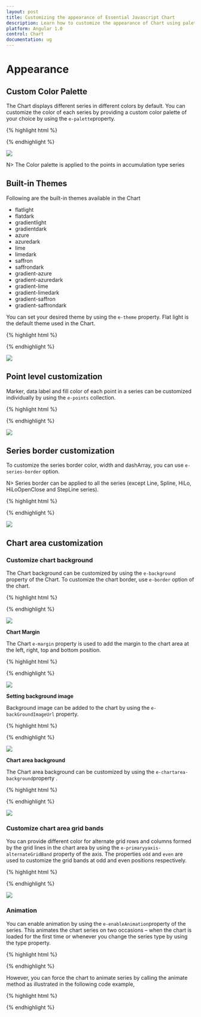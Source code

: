```yaml
---
layout: post
title: Customizing the appearance of Essential Javascript Chart
description: Learn how to customize the appearance of Chart using palettes, themes, color, background and animation. 
platform: Angular 1.0
control: Chart
documentation: ug
---
```


# Appearance

## Custom Color Palette

The Chart displays different series in different colors by default. You can customize the color of each series by providing a custom color palette of your choice by using the `e-palette`property. 

{% highlight html %}

<html xmlns="http://www.w3.org/1999/xhtml" lang="en" ng-app="ChartApp">
    <head>
        <title>Essential Studio for AngularJS: Chart</title>
        <!--CSS and Script file References -->
    </head>
    <body ng-controller="ChartCtrl">
        <div id="container" ej-chart e-palette="palette" >
         </div>
        <script>
                angular.module('ChartApp', ['ejangular'])
                .controller('ChartCtrl', function ($scope) {
                  $scope.palette=[{ "grey", "skyblue", "orange"
                                   }];
                   });
        </script>
    </body>
</html>
    


{% endhighlight %}

![](Appearance_images/Appearance_img1.png)


N> The Color palette is applied to the points in accumulation type series

## Built-in Themes

Following are the built-in themes available in the Chart

* flatlight
* flatdark
* gradientlight
* gradientdark
* azure
* azuredark
* lime
* limedark
* saffron
* saffrondark
* gradient-azure
* gradient-azuredark
* gradient-lime
* gradient-limedark
* gradient-saffron
* gradient-saffrondark


You can set your desired theme by using the `e-theme` property. Flat light is the default theme used in the Chart.

{% highlight html %}

 <html xmlns="http://www.w3.org/1999/xhtml" lang="en" ng-app="ChartApp">
    <head>
        <title>Essential Studio for AngularJS: Chart</title>
        <!--CSS and Script file References -->
    </head>
    <body ng-controller="ChartCtrl">
        <div id="container" ej-chart e-theme="gradientlight" >
         </div>
        <script>
                angular.module('ChartApp', ['ejangular'])
                .controller('ChartCtrl', function ($scope) {
                         });
        </script>
    </body>
</html>
    

{% endhighlight %}

![](Appearance_images/Appearance_img2.png)


## Point level customization

Marker, data label and fill color of each point in a series can be customized individually by using the `e-points` collection.

{% highlight html %}
 <html xmlns="http://www.w3.org/1999/xhtml" lang="en" ng-app="ChartApp">
    <head>
        <title>Essential Studio for AngularJS: Chart</title>
        <!--CSS and Script file References -->
    </head>
    <body ng-controller="ChartCtrl">
        <div id="container" ej-chart >
        <e-series>
        <e-series e-points="points"></e-series>
        </e-series>
         </div>
        <script>
                angular.module('ChartApp', ['ejangular'])
                .controller('ChartCtrl', function ($scope) {
                  $scope.points=[{ 
                            x : 0,
                            y: 210, 
                            fill: "#E27F2D",
                            marker: { 
                                 visible: true,
                                 // ...
                               }
                              }];
                             });
        </script>
    </body>
</html>
    

{% endhighlight %}

![](Appearance_images/Appearance_img3.png)

## Series border customization

To customize the series border color, width and dashArray, you can use `e-series-border` option. 

N> Series border can be applied to all the series (except Line, Spline, HiLo, HiLoOpenClose and StepLine series).

{% highlight html %}

 <html xmlns="http://www.w3.org/1999/xhtml" lang="en" ng-app="ChartApp">
    <head>
        <title>Essential Studio for AngularJS: Chart</title>
        <!--CSS and Script file References -->
    </head>
    <body ng-controller="ChartCtrl">
        <div id="container" ej-chart >
        <e-series>
        <e-series e-series-border="border"></e-series>
        </e-series>
         </div>
        <script>
                angular.module('ChartApp', ['ejangular'])
                .controller('ChartCtrl', function ($scope) {
                  $scope.border={ 
                            //Change the color, width and dashArray to customize the border of series
                            color: "blue", width: 2, dashArray: "5,3" 
                            //...
                              };
                             });
        </script>
    </body>
</html>
 

{% endhighlight %}

![](Appearance_images/Appearance_img4.png)

## Chart area customization

### Customize chart background

The Chart background can be customized by using the `e-background` property of the Chart. To customize the chart border, use `e-border` option of the chart. 

{% highlight html %}

<html xmlns="http://www.w3.org/1999/xhtml" lang="en" ng-app="ChartApp">
    <head>
        <title>Essential Studio for AngularJS: Chart</title>
        <!--CSS and Script file References -->
    </head>
    <body ng-controller="ChartCtrl">
        <div id="container" ej-chart e-background="skyblue" e-border-color="#FF0000" e-border-width="2" e-border-opacity="0.35">
         </div>
        <script>
                angular.module('ChartApp', ['ejangular'])
                .controller('ChartCtrl', function ($scope) {
                         });
        </script>
    </body>
</html>
   

{% endhighlight %} 

![](Appearance_images/Appearance_img5.png)


**Chart Margin**

The Chart `e-margin` property is used to add the margin to the chart area at the left, right, top and bottom position.

{% highlight html %}

<html xmlns="http://www.w3.org/1999/xhtml" lang="en" ng-app="ChartApp">
    <head>
        <title>Essential Studio for AngularJS: Chart</title>
        <!--CSS and Script file References -->
    </head>
    <body ng-controller="ChartCtrl">
        <div id="container" ej-chart e-margin-left="40" e-margin-top="40" e-margin-right="40" e-margin-bottom="40">
         </div>
        <script>
                angular.module('ChartApp', ['ejangular'])
                .controller('ChartCtrl', function ($scope) {
                         });
        </script>
    </body>
</html>
 

{% endhighlight %} 

![](Appearance_images/Appearance_img6.png)

**Setting background image**

Background image can be added to the chart by using the `e-backGroundImageUrl` property.

{% highlight html %}

<html xmlns="http://www.w3.org/1999/xhtml" lang="en" ng-app="ChartApp">
    <head>
        <title>Essential Studio for AngularJS: Chart</title>
        <!--CSS and Script file References -->
    </head>
    <body ng-controller="ChartCtrl">
        <div id="container" ej-chart e-backgroundimageurl="images/chart/wheat.png">
         </div>
        <script>
                angular.module('ChartApp', ['ejangular'])
                .controller('ChartCtrl', function ($scope) {
                         });
        </script>
    </body>
</html>
{% endhighlight %} 

![](Appearance_images/Appearance_img7.png)




**Chart area background**

The Chart area background can be customized by using the `e-chartarea-background`property . 

{% highlight html %}

 <html xmlns="http://www.w3.org/1999/xhtml" lang="en" ng-app="ChartApp">
    <head>
        <title>Essential Studio for AngularJS: Chart</title>
        <!--CSS and Script file References -->
    </head>
    <body ng-controller="ChartCtrl">
        <div id="container" ej-chart e-chartarea-background="skyblue">
         </div>
        <script>
                angular.module('ChartApp', ['ejangular'])
                .controller('ChartCtrl', function ($scope) {
                         });
        </script>
    </body>
</html>


{% endhighlight %} 

![](Appearance_images/Appearance_img8.png)


### Customize chart area grid bands

You can provide different color for alternate grid rows and columns formed by the grid lines in the chart area by using the `e-primaryyaxis-alternateGridBand` property of the axis. The properties `odd` and `even` are used to customize the grid bands at odd and even positions respectively. 

{% highlight html %}

 <html xmlns="http://www.w3.org/1999/xhtml" lang="en" ng-app="ChartApp">
    <head>
        <title>Essential Studio for AngularJS: Chart</title>
        <!--CSS and Script file References -->
    </head>
    <body ng-controller="ChartCtrl">
        <div id="container" ej-chart e-primaryyaxis-alternategridband="gridband">
         </div>
        <script>
                angular.module('ChartApp', ['ejangular'])
                .controller('ChartCtrl', function ($scope) {
                 $scope.gridband={                 
                       even: {
                           fill: "#A7A9AB", 
                           opacity: 0.1,
                       }  
                   // ...               
               };
                         });
        </script>
    </body>
</html>

{% endhighlight %} 

![](Appearance_images/Appearance_img9.png)




### Animation

You can enable animation by using the `e-enableAnimation`property of the series. This animates the chart series on two occasions – when the chart is loaded for the first time or whenever you change the series type by using the type property.

{% highlight html %}

 <html xmlns="http://www.w3.org/1999/xhtml" lang="en" ng-app="ChartApp">
    <head>
        <title>Essential Studio for AngularJS: Chart</title>
        <!--CSS and Script file References -->
    </head>
    <body ng-controller="ChartCtrl">
        <div id="container" ej-chart >
        <e-series>
        <e-series e-enableanimation="true"></e-series>
        </e-series>
        </div>
        <script>
                angular.module('ChartApp', ['ejangular'])
                .controller('ChartCtrl', function ($scope) {
                               });
        </script>
    </body>
</html>



{% endhighlight %}

However, you can force the chart to animate series by calling the animate method as illustrated in the following code example,

{% highlight html %}

<html xmlns="http://www.w3.org/1999/xhtml" lang="en" ng-app="ChartApp">
    <head>
        <title>Essential Studio for AngularJS: Chart</title>
        <!--CSS and Script file References -->
    </head>
    <body ng-controller="ChartCtrl">
        <div id="container" ej-chart >
        <e-series>
        <e-series e-enableanimation="true"></e-series>
        </e-series>
        </div>
        <script>
                angular.module('ChartApp', ['ejangular'])
                .controller('ChartCtrl', function ($scope) {
                               });
                                //Dynamically animating Chart
           function animateChart(){
           //Calling the animate method for dynamic animation
           $("#container").ejChart("animate");      
              }
        </script>
    </body>
</html> 


{% endhighlight %}

